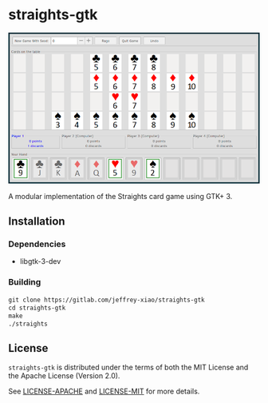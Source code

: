 # straights-gtk

![Screenshot](screenshot.png "Screenshot")

A modular implementation of the Straights card game using GTK+ 3.

## Installation

### Dependencies

 - libgtk-3-dev

### Building

```
git clone https://gitlab.com/jeffrey-xiao/straights-gtk
cd straights-gtk
make
./straights
```

## License

`straights-gtk` is distributed under the terms of both the MIT License and the Apache License
(Version 2.0).

See [LICENSE-APACHE](LICENSE-APACHE) and [LICENSE-MIT](LICENSE-MIT) for more details.
